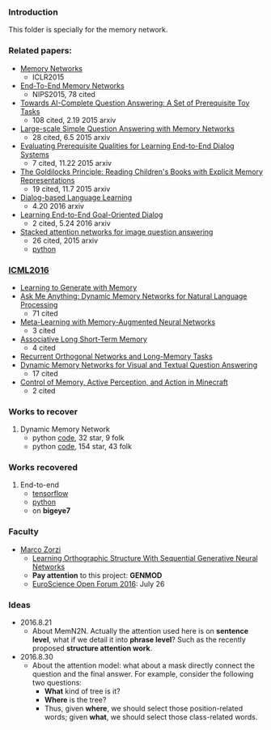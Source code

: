 ### Introduction
This folder is specially for the memory network. 

### Related papers:
- [Memory Networks][1]
	- ICLR2015
- [End-To-End Memory Networks][2]
	- NIPS2015, 78 cited
- [Towards AI-Complete Question Answering: A Set of Prerequisite Toy Tasks][3]
	- 108 cited, 2.19 2015 arxiv
- [Large-scale Simple Question Answering with Memory Networks][4] 
	- 28 cited, 6.5 2015 arxiv
- [Evaluating Prerequisite Qualities for Learning End-to-End Dialog Systems][5] 
	- 7 cited, 11.22 2015 arxiv
- [The Goldilocks Principle: Reading Children's Books with Explicit Memory Representations][6] 
	- 19 cited, 11.7 2015 arxiv
- [Dialog-based Language Learning][7] 
	- 4.20 2016 arxiv
- [Learning End-to-End Goal-Oriented Dialog][8]
	- 2 cited, 5.24 2016 arxiv
- [Stacked attention networks for image question answering][9]
	- 26 cited, 2015 arxiv
	- [python][10]

### [ICML2016][11]
- [Learning to Generate with Memory][12]
- [Ask Me Anything: Dynamic Memory Networks for Natural Language Processing][13]
	- 71 cited
- [Meta-Learning with Memory-Augmented Neural Networks][14]
	- 3 cited
- [Associative Long Short-Term Memory][15]
	- 4 cited
- [Recurrent Orthogonal Networks and Long-Memory Tasks][16]
- [Dynamic Memory Networks for Visual and Textual Question Answering][17]
	- 17 cited
- [Control of Memory, Active Perception, and Action in Minecraft][18]
	- 2 cited

### Works to recover
1. Dynamic Memory Network
	- python [code][19], 32 star, 9 folk
	- python [code][20], 154 star, 43 folk

### Works recovered
1. End-to-end
	- [tensorflow][21]
	- [python][22]
	- on **bigeye7**

### Faculty
- [Marco Zorzi][23]
	- [Learning Orthographic Structure With Sequential Generative Neural Networks][24]
	- **Pay attention** to this project: **GENMOD**
	- [EuroScience Open Forum 2016][25]: July 26

### Ideas
- 2016.8.21
	- About MemN2N. Actually the attention used here is on **sentence level**, what if we detail it into **phrase level**? Such as the recently proposed **structure attention work**.
- 2016.8.30
	- About the attention model: what about a mask directly connect the question and the final answer. For example, consider the following two questions:
		- **What** kind of tree is it?
		- **Where** is the tree? 
		- Thus, given **where**, we should select those position-related words; given **what**, we should select those class-related words.










[1]:	http://arxiv.org/abs/1410.3916
[2]:	http://papers.nips.cc/paper/5846-end-to-end-memory-networks
[3]:	http://arxiv.org/abs/1502.05698
[4]:	http://arxiv.org/abs/1506.02075
[5]:	http://arxiv.org/abs/1511.06931
[6]:	http://arxiv.org/abs/1511.02301
[7]:	http://arxiv.org/abs/1604.06045
[8]:	http://arxiv.org/abs/1605.07683
[9]:	http://arxiv.org/abs/1511.02274
[10]:	https://github.com/zcyang/imageqa-san
[11]:	http://jmlr.org/proceedings/papers/v48/
[12]:	http://arxiv.org/abs/1602.07416
[13]:	http://arxiv.org/abs/1506.07285
[14]:	http://jmlr.org/proceedings/papers/v48/santoro16.pdf
[15]:	http://arxiv.org/abs/1602.03032
[16]:	http://jmlr.org/proceedings/papers/v48/henaff16.pdf
[17]:	http://arxiv.org/abs/1603.01417
[18]:	http://arxiv.org/abs/1605.09128
[19]:	https://github.com/swstarlab/DynamicMemoryNetworks
[20]:	https://github.com/YerevaNN/Dynamic-memory-networks-in-Theano
[21]:	https://github.com/carpedm20/MemN2N-tensorflow
[22]:	https://github.com/vinhkhuc/MemN2N-babi-python
[23]:	https://scholar.google.com/citations?hl=zh-CN&user=MgF3uIMAAAAJ&view_op=list_works&sortby=pubdate
[24]:	http://s3.amazonaws.com/academia.edu.documents/42328867/Learning_Orthographic_Structure_With_Seq20160207-26129-1rlm2pc.pdf?AWSAccessKeyId=AKIAJ56TQJRTWSMTNPEA&Expires=1468932324&Signature=daiAMmhswxs4FH6URXaOBLqBR5g%3D&response-content-disposition=inline%3B%20filename%3DLearning_Orthographic_Structure_With_Seq.pdf
[25]:	http://www.esof.eu/